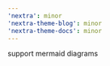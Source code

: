 ```yaml
---
'nextra': minor
'nextra-theme-blog': minor
'nextra-theme-docs': minor
---
```


support mermaid diagrams
